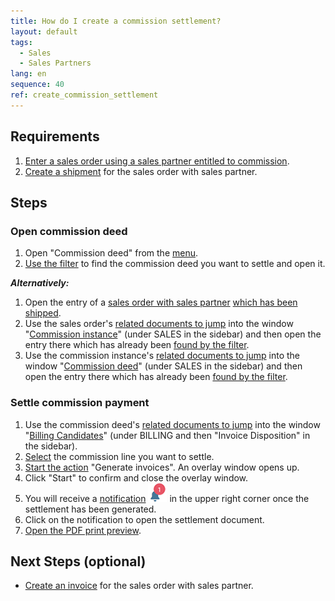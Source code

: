 ```yaml
---
title: How do I create a commission settlement?
layout: default
tags:
  - Sales
  - Sales Partners
lang: en
sequence: 40
ref: create_commission_settlement
---
```


## Requirements
1. [Enter a sales order using a sales partner entitled to commission](Salesorder_recording_sales_partner).
1. [Create a shipment](Ship_SalesOrder) for the sales order with sales partner.

## Steps

### Open commission deed
1. Open "Commission deed" from the [menu](Menu).
1. [Use the filter](Filtering_function) to find the commission deed you want to settle and open it.

***Alternatively:***

1. Open the entry of a [sales order with sales partner](Salesorder_recording_sales_partner) [which has been shipped](Ship_SalesOrder).
1. Use the sales order's [related documents to jump](JumptoviaSidebar) into the window "[Commission instance](Menu)" (under SALES in the sidebar) and then open the entry there which has already been [found by the filter](Filtering_function).
1. Use the commission instance's [related documents to jump](JumptoviaSidebar) into the window "[Commission deed](Menu)" (under SALES in the sidebar) and then open the entry there which has already been [found by the filter](Filtering_function).

### Settle commission payment
1. Use the commission deed's [related documents to jump](JumptoviaSidebar) into the window "[Billing Candidates](Menu)" (under BILLING and then "Invoice Disposition" in the sidebar).
1. [Select](RecordSelection) the commission line you want to settle.
1. [Start the action](StartAction#actions-menu) "Generate invoices". An overlay window opens up.
1. Click "Start" to confirm and close the overlay window.
1. You will receive a [notification](Notification_types) ![](assets/NotificationBell_WebUI.png) in the upper right corner once the settlement has been generated.
1. Click on the notification to open the settlement document.
1. [Open the PDF print preview](PrintPreview).

## Next Steps (optional)
- [Create an invoice](Invoice_SalesOrder) for the sales order with sales partner.
